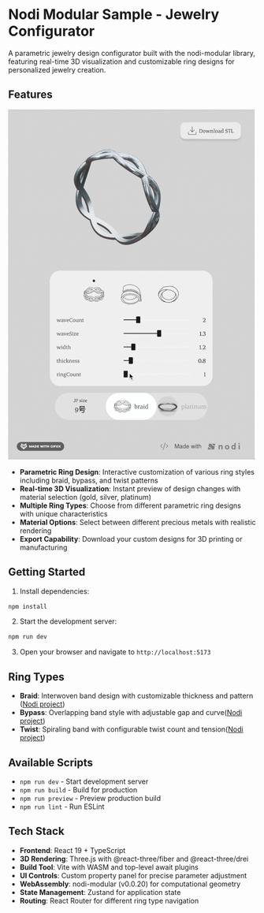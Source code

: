 # Nodi Modular Sample - Jewelry Configurator

A parametric jewelry design configurator built with the nodi-modular library, featuring real-time 3D visualization and customizable ring designs for personalized jewelry creation.

## Features

![demo](./public/demo.gif)

- **Parametric Ring Design**: Interactive customization of various ring styles including braid, bypass, and twist patterns
- **Real-time 3D Visualization**: Instant preview of design changes with material selection (gold, silver, platinum)
- **Multiple Ring Types**: Choose from different parametric ring designs with unique characteristics
- **Material Options**: Select between different precious metals with realistic rendering
- **Export Capability**: Download your custom designs for 3D printing or manufacturing

## Getting Started

1. Install dependencies:

```bash
npm install
```

2. Start the development server:

```bash
npm run dev
```

3. Open your browser and navigate to `http://localhost:5173`

## Ring Types

- **Braid**: Interwoven band design with customizable thickness and pattern ([Nodi project](https://app.nodi3d.com/4d5b3099-f023-44e4-80a8-c68171c1b8f5))
- **Bypass**: Overlapping band style with adjustable gap and curve([Nodi project](https://app.nodi3d.com/c99a349a-b045-4078-b1fa-f545e2c8e638))
- **Twist**: Spiraling band with configurable twist count and tension([Nodi project](https://app.nodi3d.com/3f3fd82e-812b-4c85-97a8-8cbf96239a7c))

## Available Scripts

- `npm run dev` - Start development server
- `npm run build` - Build for production
- `npm run preview` - Preview production build
- `npm run lint` - Run ESLint

## Tech Stack

- **Frontend**: React 19 + TypeScript
- **3D Rendering**: Three.js with @react-three/fiber and @react-three/drei
- **Build Tool**: Vite with WASM and top-level await plugins
- **UI Controls**: Custom property panel for precise parameter adjustment
- **WebAssembly**: nodi-modular (v0.0.20) for computational geometry
- **State Management**: Zustand for application state
- **Routing**: React Router for different ring type navigation
